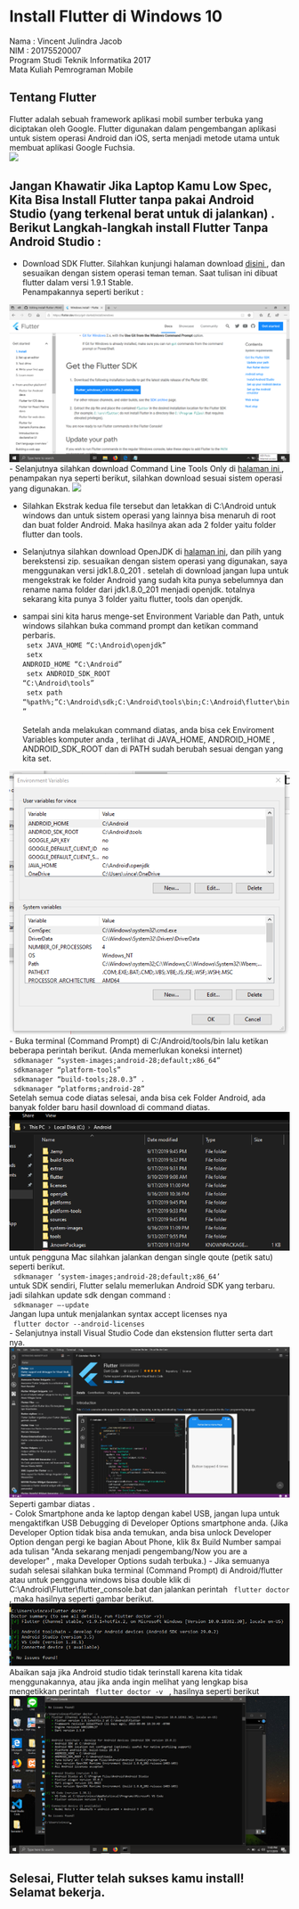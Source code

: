 # Install Flutter di Windows 10
Nama    : Vincent Julindra Jacob <br>
NIM     : 20175520007 <br>
Program Studi Teknik Informatika 2017 <br>
Mata Kuliah Pemrograman Mobile 

## Tentang Flutter
Flutter adalah sebuah framework aplikasi mobil sumber terbuka yang diciptakan oleh Google. Flutter digunakan dalam pengembangan aplikasi untuk sistem operasi Android dan iOS, serta menjadi metode utama untuk membuat aplikasi Google Fuchsia. <br>
<img src="https://upload.wikimedia.org/wikipedia/commons/1/17/Google-flutter-logo.png" border="0">

## Jangan Khawatir Jika Laptop Kamu Low Spec, Kita Bisa Install Flutter tanpa pakai Android Studio (yang terkenal berat untuk di jalankan) . Berikut Langkah-langkah install Flutter Tanpa Android Studio : 
- Download SDK Flutter.
  Silahkan kunjungi halaman download <a href="https://flutter.dev/docs/get-started/install/windows"> disini </a>, dan sesuaikan dengan sistem operasi teman teman. Saat tulisan ini dibuat flutter dalam versi 1.9.1 Stable. <br>
 Penampakannya seperti berikut : <br>
 <img src ="1.png">
 - Selanjutnya silahkan download Command Line Tools Only di <a href="https://developer.android.com/studio/#command-tools" > halaman ini </a>, penampakan nya seperti berikut, silahkan download sesuai sistem operasi yang digunakan.
 <img src="https://miro.medium.com/max/1347/1*PKF7u_7UwrmyUlBqX19iFw.png" />
 
 - Silahkan Ekstrak kedua file tersebut dan letakkan di C:\Android untuk windows dan untuk sistem operasi yang lainnya bisa menaruh di root dan buat folder Android. Maka hasilnya akan ada 2 folder yaitu folder flutter dan tools.
 
 - Selanjutnya silahkan download OpenJDK di <a href="https://github.com/AdoptOpenJDK/openjdk8-binaries/releases">halaman ini</a>, dan pilih yang berekstensi zip. sesuaikan dengan sistem operasi yang digunakan, saya menggunakan versi jdk1.8.0_201 . setelah di download jangan lupa untuk mengekstrak ke folder Android yang sudah kita punya sebelumnya dan rename nama folder dari jdk1.8.0_201 menjadi openjdk. totalnya sekarang kita punya 3 folder yaitu flutter, tools dan openjdk.
 
 - sampai sini kita harus menge-set Environment Variable dan Path, untuk windows silahkan buka command prompt dan ketikan command perbaris. <br>
 <code> setx JAVA_HOME “C:\Android\openjdk” </code><br>
 <code> setx ANDROID_HOME “C:\Android” </code> <br> 
 <code> setx ANDROID_SDK_ROOT “C:\Android\tools” </code><br>
 <code> setx path “%path%;”C:\Android\sdk;C:\Android\tools\bin;C:\Android\flutter\bin” </code> <br>
 Setelah anda melakukan command diatas, anda bisa cek Enviroment Variables komputer anda , terlihat di JAVA_HOME, ANDROID_HOME , ANDROID_SDK_ROOT dan di PATH sudah berubah sesuai dengan yang kita set. <br>
 <img src = "enviroment.png">
- Buka terminal (Command Prompt) di C:/Android/tools/bin lalu ketikan beberapa perintah berikut. (Anda memerlukan koneksi internet) <br> 
<code> sdkmanager “system-images;android-28;default;x86_64” </code> <br> 
  <code> sdkmanager “platform-tools” </code><br>
 <code> sdkmanager “build-tools;28.0.3” .</code><br>
 <code> sdkmanager “platforms;android-28” </code><br>
 Setelah semua code diatas selesai, anda bisa cek Folder Android, ada banyak folder baru hasil download di command diatas. <br>
 <img src ="Screenshot_1.png">
  untuk pengguna Mac silahkan jalankan dengan single qoute (petik satu) seperti berikut. <br>
  <code> sdkmanager ‘system-images;android-28;default;x86_64’ </code> <br>
  untuk SDK sendiri, Flutter selalu memerlukan Android SDK yang terbaru. jadi silahkan update sdk dengan command : <br>
  <code> sdkmanager —-update </code> <br>
  Jangan lupa untuk menjalankan syntax accept licenses nya  <br> 
  <code> flutter doctor --android-licenses </code> <br>
 -  Selanjutnya install Visual Studio Code dan ekstension flutter serta dart nya. <br>
 <img src = "5.png"> <br>
 Seperti gambar diatas . <br>
 -  Colok Smartphone anda ke laptop dengan kabel USB, jangan lupa untuk mengaktifkan USB Debugging di Developer Options smartphone anda.
(Jika Developer Option tidak bisa anda temukan, anda bisa unlock Developer Option dengan pergi ke bagian About Phone, klik 8x Build Number sampai ada tulisan "Anda sekarang menjadi pengembang/Now you are a developer" , maka Developer Options sudah terbuka.) 
 - Jika semuanya sudah selesai silahkan buka terminal (Command Prompt) di Android/flutter atau untuk pengguna windows bisa double klik di C:\Android\Flutter\flutter_console.bat dan jalankan perintah <code> flutter doctor </code>, maka hasilnya seperti gambar berikut. <br> <img src="flutter ,,.png" /> <br> Abaikan saja jika Android studio tidak terinstall karena kita tidak menggunakannya, atau jika anda ingin melihat yang lengkap bisa mengetikkan perintah <code> flutter doctor -v </code> , hasilnya seperti berikut <br>
  <img src="flutter doctor -v.png">

## Selesai, Flutter telah sukses kamu install! Selamat bekerja.
